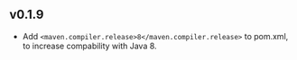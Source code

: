 ## v0.1.9
- Add `<maven.compiler.release>8</maven.compiler.release>` to pom.xml, to increase compability with Java 8.
